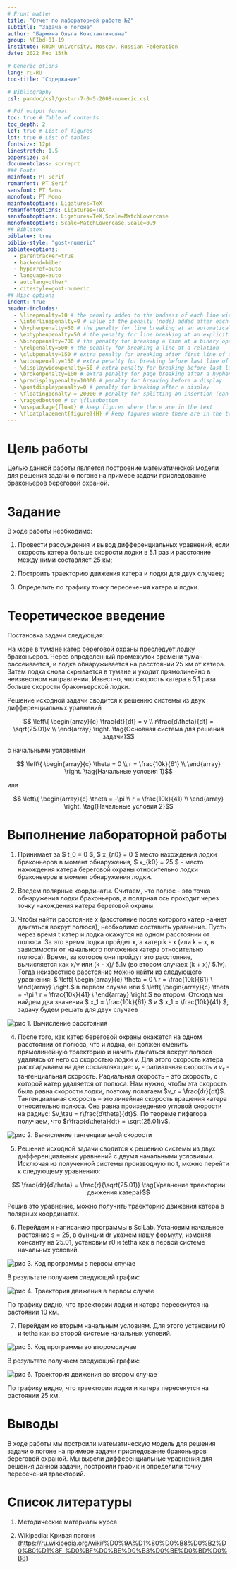 ```yaml
---
# Front matter
title: "Отчет по лабораторной работе №2"
subtitle: "Задача о погоне"
author: "Бармина Ольга Константиновна"
group: NFIbd-01-19
institute: RUDN University, Moscow, Russian Federation
date: 2022 Feb 15th

# Generic otions
lang: ru-RU
toc-title: "Содержание"

# Bibliography
csl: pandoc/csl/gost-r-7-0-5-2008-numeric.csl

# Pdf output format
toc: true # Table of contents
toc_depth: 2
lof: true # List of figures
lot: true # List of tables
fontsize: 12pt
linestretch: 1.5
papersize: a4
documentclass: scrreprt
### Fonts
mainfont: PT Serif
romanfont: PT Serif
sansfont: PT Sans
monofont: PT Mono
mainfontoptions: Ligatures=TeX
romanfontoptions: Ligatures=TeX
sansfontoptions: Ligatures=TeX,Scale=MatchLowercase
monofontoptions: Scale=MatchLowercase,Scale=0.9
## Biblatex
biblatex: true
biblio-style: "gost-numeric"
biblatexoptions:
  - parentracker=true
  - backend=biber
  - hyperref=auto
  - language=auto
  - autolang=other*
  - citestyle=gost-numeric
## Misc options
indent: true
header-includes:
  - \linepenalty=10 # the penalty added to the badness of each line within a paragraph (no associated penalty node) Increasing the value makes tex try to have fewer lines in the paragraph.
  - \interlinepenalty=0 # value of the penalty (node) added after each line of a paragraph.
  - \hyphenpenalty=50 # the penalty for line breaking at an automatically inserted hyphen
  - \exhyphenpenalty=50 # the penalty for line breaking at an explicit hyphen
  - \binoppenalty=700 # the penalty for breaking a line at a binary operator
  - \relpenalty=500 # the penalty for breaking a line at a relation
  - \clubpenalty=150 # extra penalty for breaking after first line of a paragraph
  - \widowpenalty=150 # extra penalty for breaking before last line of a paragraph
  - \displaywidowpenalty=50 # extra penalty for breaking before last line before a display math
  - \brokenpenalty=100 # extra penalty for page breaking after a hyphenated line
  - \predisplaypenalty=10000 # penalty for breaking before a display
  - \postdisplaypenalty=0 # penalty for breaking after a display
  - \floatingpenalty = 20000 # penalty for splitting an insertion (can only be split footnote in standard LaTeX)
  - \raggedbottom # or \flushbottom
  - \usepackage{float} # keep figures where there are in the text
  - \floatplacement{figure}{H} # keep figures where there are in the text
---
```


# Цель работы

Целью данной работы является построение математической модели для решения задачи о погоне на примере задачи приследование браконьеров береговой охраной.

# Задание

В ходе работы необходимо:

1. Провести рассуждения и вывод дифференциальных уравнений, если скорость катера больше скорости лодки в 5.1 раз и расстояние между ними составляет 25 км;

2. Построить траекторию движения катера и лодки для двух случаев;

3. Определить по графику точку пересечения катера и лодки.


# Теоретическое введение

Постановка задачи следующая:

На море в тумане катер береговой охраны преследует лодку браконьеров. Через определенный промежуток времени туман рассеивается, и лодка обнаруживается на расстоянии 25 км от катера. Затем лодка снова скрывается в тумане и уходит прямолинейно в неизвестном направлении. Известно, что скорость катера в 5,1 раза больше скорости браконьерской лодки.

Решение исходной задачи сводится к решению системы из двух дифференциальных уравнений 

$$ \left\{ 
\begin{array}{c}
\frac{dt}{dt} = v \\ 
r\frac{d\theta}{dt} = \sqrt(25.01)v \\ 
\end{array}
\right. \tag{Основная система для решения задачи}$$

с начальными условиями 

$$ \left\{ 
\begin{array}{c}
\theta = 0 \\ 
r = \frac{10k}{61} \\ 
\end{array}
\right. \tag{Начальные условия 1}$$

или 

$$ \left\{ 
\begin{array}{c}
\theta = -\pi \\ 
r = \frac{10k}{41} \\
\end{array}
\right. \tag{Начальные условия 2}$$

# Выполнение лабораторной работы

1. Принимает за $ t_0 = 0 $, $ x_{л0} = 0 $ место нахождения лодки браконьеров в момент обнаружения, $ x_{k0} = 25 $ - место нахождения катера береговой охраны относительно лодки браконьеров в момент обнаружения лодки.

2. Введем полярные координаты. Считаем, что полюс - это точка обнаружения лодки браконьеров, а полярная ось проходит через точку нахождения катера береговой охраны.

3. Чтобы найти расстояние x (расстояние после которого катер начнет двигаться вокруг полюса), необходимо составить уравнение. Пусть через время t катер и лодка окажутся на одном расстоянии от полюса. За это время лодка пройдет x, а катер k - x (или k + x, в зависимости от начального положения катера относительно полюса). Время, за которое они пройдут это расстояние, вычисляется как x/v или (k - x)/ 5.1v (во втором случаеx (k + x)/ 5.1v). Тогда неизвестное расстояние можно найти из следующего уравнения:
$ \left\{ 
\begin{array}{c}
\theta = 0 \\ 
r = \frac{10k}{61} \\ 
\end{array}
\right.$ в первом случае или
$ \left\{ 
\begin{array}{c}
\theta = -\pi \\ 
r = \frac{10k}{41} \\
\end{array}
\right.$ во втором. Отсюда мы найдем два значения $ x_1 = \frac{10k}{61} $ и $ x_1 = \frac{10k}{41} $, задачу будем решать для двух случаев

![рис 1. Вычисление расстояния](images/UG0NHaOklU.jpg)

4. После того, как катер береговой охраны окажется на одном расстоянии от полюса, что и лодка, он должен сменить прямолинейную траекторию и начать двигаться вокруг полюса удаляясь от него со скоростью лодки v. Для этого скорость катера раскладываем на две составляющие: $v_r$ - радиальная скорость и $v_\tau$ - тангенциальная скорость. Радиальная скорость - это скорость, с которой катер удаляется от полюса. Нам нужно, чтобы эта скорость была равна скорости лодки, поэтому полагаем $v_r = \frac{dr}{dt}$. 
Тангенциальная скорость – это линейная скорость вращения катера относительно полюса. Она равна произведению угловой скорости на радиус: $v_\tau = r\frac{d\theta}{dt}$. По теореме пифагора получаем, что $r\frac{d\theta}{dt} = \sqrt(25.01)v$.

![рис 2. Вычисление тангенциальной скорости](images/9d4bYqKYlW.jpg)

5. Решение исходной задачи сводится к решению системы из двух
дифференциальных уравнений с двумя начальными условиями. Исключая из полученной системы производную по t, можно перейти к
следующему уравнению:

$$ \frac{dr}{d\theta} = \frac{r}{\sqrt(25.01)} \tag{Уравнение траектории движения катера}$$

Решив это уравнение, можно получить траекторию движения катера в полярных координатах.

6. Перейдем к написанию программы в SciLab. Установим начальное растояние s = 25, в функции dr укажем нашу формулу, изменяя консанту на 25.01, установим r0 и tetha как в первой системе начальных условий.

![рис 3. Код программы в первом случае](images/RQ0Jv4Rv45.jpg)

В результате получаем следующий график:

![рис 4. Траектория движения в первом случае](images/YsGmUz3QKo.jpg)

По графику видно, что траектории лодки и катера пересекутся на растоянии 10 км.

7. Перейдем ко вторым начальным условиям. Для этого установим r0 и tetha как во второй системе начальных условий.

![рис 5. Код программы во второмслучае](images/w63jYNThnQ.jpg)

В результате получаем следующий график:

![рис 6. Траектория движения во втором случае](images/61v5gGqVck.jpg)

По графику видно, что траектории лодки и катера пересекутся на растоянии 25 км.

# Выводы

В ходе работы мы построили математическую модель для решения задачи о погоне на примере задачи приследование браконьеров береговой охраной. Мы вывели дифференциальные уравнения для решения данной задачи, построили график и определили точку пересечения траекторий.

# Список литературы

1. Методические материалы курса

2. Wikipedia: Кривая погони (https://ru.wikipedia.org/wiki/%D0%9A%D1%80%D0%B8%D0%B2%D0%B0%D1%8F_%D0%BF%D0%BE%D0%B3%D0%BE%D0%BD%D0%B8)